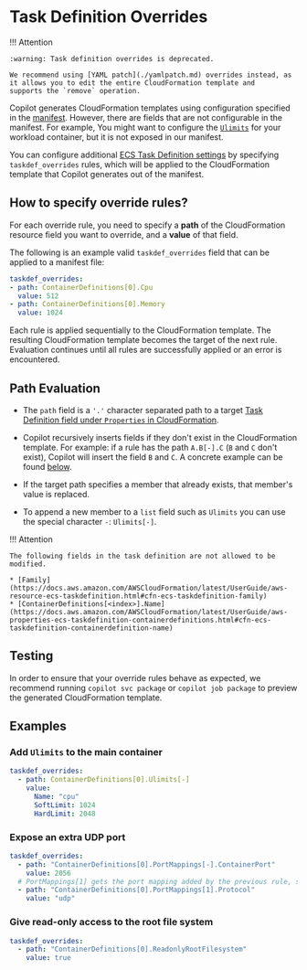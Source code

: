 # Task Definition Overrides

!!! Attention

    :warning: Task definition overrides is deprecated.  
    
    We recommend using [YAML patch](./yamlpatch.md) overrides instead, as it allows you to edit the entire CloudFormation template and
    supports the `remove` operation.

Copilot generates CloudFormation templates using configuration specified in the [manifest](../../manifest/overview.en.md). However, there are fields that are not configurable in the manifest. For example, You might want to configure the [`Ulimits`](https://docs.aws.amazon.com/AWSCloudFormation/latest/UserGuide/aws-properties-ecs-taskdefinition-containerdefinitions.html#cfn-ecs-taskdefinition-containerdefinition-ulimits) for your workload container, but it is not exposed in our manifest.

You can configure additional [ECS Task Definition settings](https://docs.aws.amazon.com/AWSCloudFormation/latest/UserGuide/aws-resource-ecs-taskdefinition.html) by specifying `taskdef_overrides` rules, which will be applied to the CloudFormation template that Copilot generates out of the manifest.

## How to specify override rules?
For each override rule, you need to specify a **path** of the CloudFormation resource field you want to override, and a **value** of that field.

The following is an example valid `taskdef_overrides` field that can be applied to a manifest file:

``` yaml
taskdef_overrides:
- path: ContainerDefinitions[0].Cpu
  value: 512
- path: ContainerDefinitions[0].Memory
  value: 1024
```

Each rule is applied sequentially to the CloudFormation template. The resulting CloudFormation template becomes the target of the next rule. Evaluation continues until all rules are successfully applied or an error is encountered.

## Path Evaluation

- The `path` field is a `'.'` character separated path to a target [Task Definition field under `Properties` in CloudFormation](https://docs.aws.amazon.com/AWSCloudFormation/latest/UserGuide/aws-resource-ecs-taskdefinition.html).

- Copilot recursively inserts fields if they don't exist in the CloudFormation template. For example: if a rule has the path `A.B[-].C` (`B` and `C` don't exist), Copilot will insert the field `B` and `C`. A concrete example can be found [below](#add-ulimits-to-the-main-container).

- If the target path specifies a member that already exists, that member's value is replaced.

- To append a new member to a `list` field such as `Ulimits` you can use the special character `-`: `Ulimits[-]`.

!!! Attention

    The following fields in the task definition are not allowed to be modified.

    * [Family](https://docs.aws.amazon.com/AWSCloudFormation/latest/UserGuide/aws-resource-ecs-taskdefinition.html#cfn-ecs-taskdefinition-family)
    * [ContainerDefinitions[<index>].Name](https://docs.aws.amazon.com/AWSCloudFormation/latest/UserGuide/aws-properties-ecs-taskdefinition-containerdefinitions.html#cfn-ecs-taskdefinition-containerdefinition-name)

## Testing

In order to ensure that your override rules behave as expected, we recommend running `copilot svc package` or `copilot job package` to preview the generated CloudFormation template.

## Examples

### Add `Ulimits` to the main container

``` yaml
taskdef_overrides:
  - path: ContainerDefinitions[0].Ulimits[-]
    value:
      Name: "cpu"
      SoftLimit: 1024
      HardLimit: 2048
```

### Expose an extra UDP port

``` yaml
taskdef_overrides:
  - path: "ContainerDefinitions[0].PortMappings[-].ContainerPort"
    value: 2056
  # PortMappings[1] gets the port mapping added by the previous rule, since by default Copilot creates a port mapping.
  - path: "ContainerDefinitions[0].PortMappings[1].Protocol"
    value: "udp"
```

### Give read-only access to the root file system

``` yaml
taskdef_overrides:
  - path: "ContainerDefinitions[0].ReadonlyRootFilesystem"
    value: true
```
